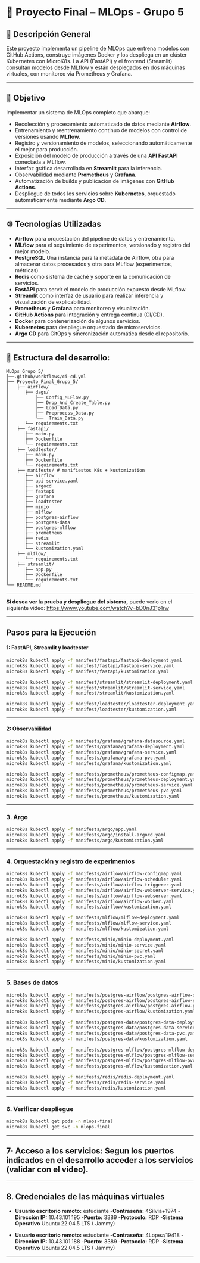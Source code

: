 # 🚀 Proyecto Final – MLOps - **Grupo 5**

## 🧩 Descripción General
Este proyecto implementa un pipeline de MLOps que entrena modelos con GitHub Actions, construye imágenes Docker y los despliega en un clúster Kubernetes con MicroK8s. La API (FastAPI) y el frontend (Streamlit) consultan modelos desde MLflow y están desplegados en dos máquinas virtuales, con monitoreo vía Prometheus y Grafana.

---
## 🎯 Objetivo

Implementar un sistema de MLOps completo que abarque:

- Recolección y procesamiento automatizado de datos mediante **Airflow**.
- Entrenamiento y reentrenamiento continuo de modelos con control de versiones usando **MLflow**.
- Registro y versionamiento de modelos, seleccionando automáticamente el mejor para producción.
- Exposición del modelo de producción a través de una **API FastAPI** conectada a MLflow.
- Interfaz gráfica desarrollada en **Streamlit** para la inferencia.
- Observabilidad mediante **Prometheus** y **Grafana**.
- Automatización de builds y publicación de imágenes con **GitHub Actions**.
- Despliegue de todos los servicios sobre **Kubernetes**, orquestado automáticamente mediante **Argo CD**.

---

## ⚙️ Tecnologías Utilizadas

- **Airflow** para orquestación del pipeline de datos y entrenamiento.
- **MLflow** para el seguimiento de experimentos, versionado y registro del mejor modelo.
- **PostgreSQL**  Una instancia para la metadata de Airflow, otra para almacenar datos procesados y otra para MLflow (experimentos, métricas).
- **Redis** como sistema de caché y soporte en la comunicación de servicios.
- **FastAPI** para servir el modelo de producción expuesto desde MLflow.
- **Streamlit** como interfaz de usuario para realizar inferencia y visualización de explicabilidad.
- **Prometheus** y **Grafana** para monitoreo y visualización.
- **GitHub Actions** para integración y entrega continua (CI/CD).
- **Docker** para contenerización de algunos servicios.
- **Kubernetes** para despliegue orquestado de microservicios.
- **Argo CD** para GitOps y sincronización automática desde el repositorio.

---

## 📂 Estructura del desarrollo:

```
MLOps_Grupo_5/
├──.github/workflows/ci-cd.yml
├── Proyecto_Final_Grupo_5/
│   ├── airflow/
│      ├── dags/
│          ├── Config_MLFlow.py
│          ├── Drop_And_Create_Table.py
│          ├── Load_Data.py
│          ├── Preprocess_Data.py
│          └──  Train_Data.py
│      └── requirements.txt
│   ├── fastapi/
│      ├── main.py  
│      ├── Dockerfile
│      └── requirements.txt
│   ├── loadtester/ 
│      ├── main.py
│      ├── Dockerfile
│      └── requirements.txt
│   ├── manifests/ # manifiestos K8s + kustomization
│      ├── airflow
│      ├── api-service.yaml
│      ├── argocd
│      ├── fastapi
│      ├── grafana
│      ├── loadtester
│      ├── minio
│      ├── mlflow
│      ├── postgres-airflow
│      ├── postgres-data
│      ├── postgres-mlflow
│      ├── prometheus
│      ├── redis
│      ├── streamlit
│      └── kustomization.yaml
│   ├── mlflow/ 
│      └── requirements.txt
│   ├── streamlit/ 
│      ├── app.py
│      ├── Dockerfile
│      └── requirements.txt
└── README.md   
```

---

**Si desea ver la prueba y despliegue del sistema,** puede verlo en el siguiente video: https://www.youtube.com/watch?v=bD0nJ31p1rw

---

## Pasos para la Ejecución

#### 1: FastAPI, Streamlit y loadtester
```bash
microk8s kubectl apply -f manifest/fastapi/fastapi-deployment.yaml
microk8s kubectl apply -f manifest/fastapi/fastapi-service.yaml
microk8s kubectl apply -f manifest/fastapi/kustomization.yaml

microk8s kubectl apply -f manifest/streamlit/streamlit-deployment.yaml
microk8s kubectl apply -f manifest/streamlit/streamlit-service.yaml
microk8s kubectl apply -f manifest/streamlit/kustomization.yaml

microk8s kubectl apply -f manifest/loadtester/loadtester-deployment.yaml
microk8s kubectl apply -f manifest/loadtester/kustomization.yaml
```
---
#### 2: Observabilidad
```bash
microk8s kubectl apply -f manifests/grafana/grafana-datasource.yaml
microk8s kubectl apply -f manifests/grafana/grafana-deployment.yaml
microk8s kubectl apply -f manifests/grafana/grafana-service.yaml
microk8s kubectl apply -f manifests/grafana/grafana-pvc.yaml
microk8s kubectl apply -f manifests/grafana/kustomization.yaml

microk8s kubectl apply -f manifests/prometheus/prometheus-configmap.yaml
microk8s kubectl apply -f manifests/prometheus/prometheus-deployment.yaml
microk8s kubectl apply -f manifests/prometheus/prometheus-service.yaml
microk8s kubectl apply -f manifests/prometheus/prometheus-pvc.yaml
microk8s kubectl apply -f manifests/prometheus/kustomization.yaml
```
---
### 3. Argo
```bash
microk8s kubectl apply -f manifests/argo/app.yaml
microk8s kubectl apply -f manifests/argo/install-argocd.yaml
microk8s kubectl apply -f manifests/argo/kustomization.yaml
```

---
### 4. Orquestación y registro de experimentos
```bash
microk8s kubectl apply -f manifests/airflow/airflow-configmap.yaml
microk8s kubectl apply -f manifests/airflow/airflow-scheduler.yaml
microk8s kubectl apply -f manifests/airflow/airflow-triggerer.yaml
microk8s kubectl apply -f manifests/airflow/airflow-webserver-service.yaml
microk8s kubectl apply -f manifests/airflow/airflow-webserver.yaml
microk8s kubectl apply -f manifests/airflow/airflow-worker.yaml
microk8s kubectl apply -f manifests/airflow/kustomization.yaml

microk8s kubectl apply -f manifests/mlflow/mlflow-deployment.yaml
microk8s kubectl apply -f manifests/mlflow/mlflow-service.yaml
microk8s kubectl apply -f manifests/mlflow/kustomization.yaml

microk8s kubectl apply -f manifests/minio/minio-deployment.yaml
microk8s kubectl apply -f manifests/minio/minio-service.yaml
microk8s kubectl apply -f manifests/minio/minio-secret.yaml
microk8s kubectl apply -f manifests/minio/minio-pvc.yaml
microk8s kubectl apply -f manifests/minio/kustomization.yaml
```
---
### 5. Bases de datos
```bash
microk8s kubectl apply -f manifests/postgres-airflow/postgres-airflow-deployment.yaml
microk8s kubectl apply -f manifests/postgres-airflow/postgres-airflow-service.yaml
microk8s kubectl apply -f manifests/postgres-airflow/postgres-airflow-pvc.yaml
microk8s kubectl apply -f manifests/postgres-airflow/kustomization.yaml

microk8s kubectl apply -f manifests/postgres-data/postgres-data-deployment.yaml
microk8s kubectl apply -f manifests/postgres-data/postgres-data-service.yaml
microk8s kubectl apply -f manifests/postgres-data/postgres-data-pvc.yaml
microk8s kubectl apply -f manifests/postgres-data/kustomization.yaml

microk8s kubectl apply -f manifests/postgres-mlflow/postgres-mlflow-deployment.yaml
microk8s kubectl apply -f manifests/postgres-mlflow/postgres-mlflow-service.yaml
microk8s kubectl apply -f manifests/postgres-mlflow/postgres-mlflow-pvc.yaml
microk8s kubectl apply -f manifests/postgres-mlflow/kustomization.yaml

microk8s kubectl apply -f manifests/redis/redis-deployment.yaml
microk8s kubectl apply -f manifests/redis/redis-service.yaml
microk8s kubectl apply -f manifests/redis/kustomization.yaml
```
---
### 6. Verificar despliegue
```bash
microk8s kubectl get pods -n mlops-final
microk8s kubectl get svc -n mlops-final
```
---
## 7· Acceso a los servicios: Segun los puertos indicados en el desarrollo acceder a los servicios (validar con el video).
---
## 8. Credenciales de las máquinas virtuales

- **Usuario escritorio remoto:** estudiante
-**Contraseña:** 4Silvia+1974
-**Dirección IP:** 10.43.101.195
-**Puerto:** 3389
-**Protocolo:** RDP
-**Sistema Operativo** Ubuntu 22.04.5 LTS ( Jammy)

- **Usuario escritorio remoto:** estudiante
-**Contraseña:** 4Lopez/19418
-**Dirección IP:** 10.43.101.188
-**Puerto:** 3389
-**Protocolo:** RDP
-**Sistema Operativo** Ubuntu 22.04.5 LTS ( Jammy)

---

